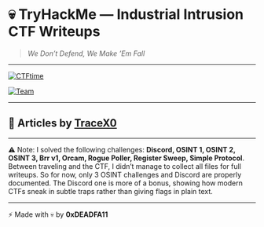 # 💀 TryHackMe — Industrial Intrusion CTF Writeups

> *We Don’t Defend, We Make ’Em Fall*

---

[![CTFtime](https://img.shields.io/badge/CTFtime-active-blue)](https://ctftime.org/)  

[![Team](https://img.shields.io/badge/Team-YourHandle-red)](#)  

---

## 📘 Articles by [TraceX0](https://medium.com/@TraceX0/osint-flag-hunting-industrial-intrusion-ctf-2025-5251fc620f1d)


---

⚠️ Note: I solved the following challenges: **Discord, OSINT 1, OSINT 2, OSINT 3, Brr v1, Orcam, Rogue Poller, Register Sweep, Simple Protocol**. Between traveling and the CTF, I didn’t manage to collect all files for full writeups. So for now, only 3 OSINT challenges and Discord are properly documented. The Discord one is more of a bonus, showing how modern CTFs sneak in subtle traps rather than giving flags in plain text.  


---

⚡ Made with 💀 by **0xDEADFA11**
